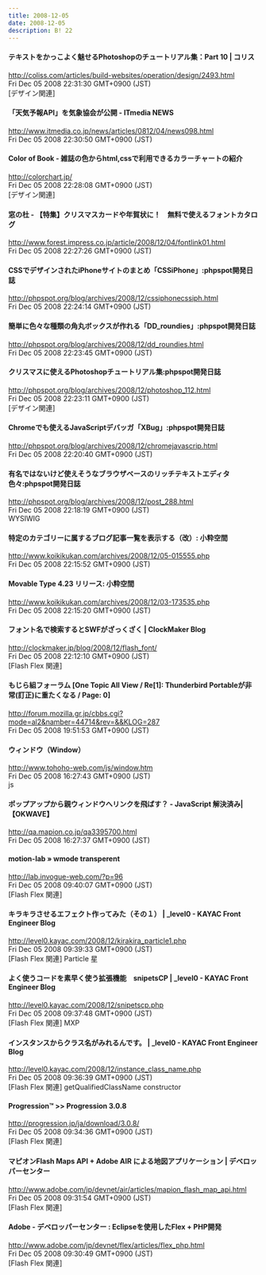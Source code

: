 ```yaml
---
title: 2008-12-05
date: 2008-12-05
description: B! 22
---
```


####   テキストをかっこよく魅せるPhotoshopのチュートリアル集：Part 10 | コリス
http://coliss.com/articles/build-websites/operation/design/2493.html<br>
Fri Dec 05 2008 22:31:30 GMT+0900 (JST)<br>
[デザイン関連]


####  「天気予報API」を気象協会が公開 - ITmedia NEWS
http://www.itmedia.co.jp/news/articles/0812/04/news098.html<br>
Fri Dec 05 2008 22:30:50 GMT+0900 (JST)<br>


#### Color of Book - 雑誌の色からhtml,cssで利用できるカラーチャートの紹介
http://colorchart.jp/<br>
Fri Dec 05 2008 22:28:08 GMT+0900 (JST)<br>
[デザイン関連]


#### 窓の杜 - 【特集】クリスマスカードや年賀状に！　無料で使えるフォントカタログ
http://www.forest.impress.co.jp/article/2008/12/04/fontlink01.html<br>
Fri Dec 05 2008 22:27:26 GMT+0900 (JST)<br>


#### CSSでデザインされたiPhoneサイトのまとめ「CSSiPhone」:phpspot開発日誌
http://phpspot.org/blog/archives/2008/12/cssiphonecssiph.html<br>
Fri Dec 05 2008 22:24:14 GMT+0900 (JST)<br>


#### 簡単に色々な種類の角丸ボックスが作れる「DD_roundies」:phpspot開発日誌
http://phpspot.org/blog/archives/2008/12/dd_roundies.html<br>
Fri Dec 05 2008 22:23:45 GMT+0900 (JST)<br>


#### クリスマスに使えるPhotoshopチュートリアル集:phpspot開発日誌
http://phpspot.org/blog/archives/2008/12/photoshop_112.html<br>
Fri Dec 05 2008 22:23:11 GMT+0900 (JST)<br>
[デザイン関連]


#### Chromeでも使えるJavaScriptデバッガ「XBug」:phpspot開発日誌
http://phpspot.org/blog/archives/2008/12/chromejavascrip.html<br>
Fri Dec 05 2008 22:20:40 GMT+0900 (JST)<br>


#### 有名ではないけど使えそうなブラウザベースのリッチテキストエディタ色々:phpspot開発日誌
http://phpspot.org/blog/archives/2008/12/post_288.html<br>
Fri Dec 05 2008 22:18:19 GMT+0900 (JST)<br>
WYSIWIG


#### 特定のカテゴリーに属するブログ記事一覧を表示する（改）: 小粋空間
http://www.koikikukan.com/archives/2008/12/05-015555.php<br>
Fri Dec 05 2008 22:15:52 GMT+0900 (JST)<br>


#### Movable Type 4.23 リリース: 小粋空間
http://www.koikikukan.com/archives/2008/12/03-173535.php<br>
Fri Dec 05 2008 22:15:20 GMT+0900 (JST)<br>


####   フォント名で検索するとSWFがざっくざく | ClockMaker Blog
http://clockmaker.jp/blog/2008/12/flash_font/<br>
Fri Dec 05 2008 22:12:10 GMT+0900 (JST)<br>
[Flash Flex 関連]


#### もじら組フォーラム [One Topic All View / Re[1]: Thunderbird Portableが非常(訂正)に重たくなる / Page: 0]
http://forum.mozilla.gr.jp/cbbs.cgi?mode=al2&namber=44714&rev=&&KLOG=287<br>
Fri Dec 05 2008 19:51:53 GMT+0900 (JST)<br>


#### ウィンドウ（Window）
http://www.tohoho-web.com/js/window.htm<br>
Fri Dec 05 2008 16:27:43 GMT+0900 (JST)<br>
js


#### ポップアップから親ウィンドウへリンクを飛ばす？ - JavaScript 解決済み| 【OKWAVE】
http://qa.mapion.co.jp/qa3395700.html<br>
Fri Dec 05 2008 16:27:37 GMT+0900 (JST)<br>


#### motion-lab » wmode transperent
http://lab.invogue-web.com/?p=96<br>
Fri Dec 05 2008 09:40:07 GMT+0900 (JST)<br>
[Flash Flex 関連]


#### キラキラさせるエフェクト作ってみた（その１） | _level0 - KAYAC Front Engineer Blog
http://level0.kayac.com/2008/12/kirakira_particle1.php<br>
Fri Dec 05 2008 09:39:33 GMT+0900 (JST)<br>
[Flash Flex 関連] Particle 星


#### よく使うコードを素早く使う拡張機能　snipetsCP | _level0 - KAYAC Front Engineer Blog
http://level0.kayac.com/2008/12/snipetscp.php<br>
Fri Dec 05 2008 09:37:48 GMT+0900 (JST)<br>
[Flash Flex 関連] MXP


#### インスタンスからクラス名がみれるんです。 | _level0 - KAYAC Front Engineer Blog
http://level0.kayac.com/2008/12/instance_class_name.php<br>
Fri Dec 05 2008 09:36:39 GMT+0900 (JST)<br>
[Flash Flex 関連] getQualifiedClassName constructor


#### Progression™ >> Progression 3.0.8
http://progression.jp/ja/download/3.0.8/<br>
Fri Dec 05 2008 09:34:36 GMT+0900 (JST)<br>
[Flash Flex 関連]


#### マピオンFlash Maps API + Adobe AIR による地図アプリケーション  | デベロッパーセンター
http://www.adobe.com/jp/devnet/air/articles/mapion_flash_map_api.html<br>
Fri Dec 05 2008 09:31:54 GMT+0900 (JST)<br>
[Flash Flex 関連]


#### Adobe - デベロッパーセンター : Eclipseを使用したFlex + PHP開発
http://www.adobe.com/jp/devnet/flex/articles/flex_php.html<br>
Fri Dec 05 2008 09:30:49 GMT+0900 (JST)<br>
[Flash Flex 関連]


